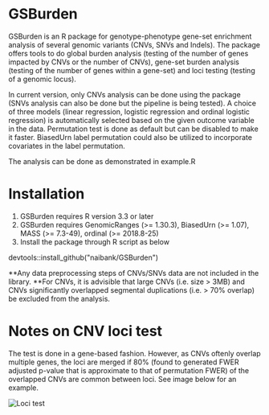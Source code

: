 # GSBurden

GSBurden is an R package for genotype-phenotype gene-set enrichment analysis of several genomic variants (CNVs, SNVs and Indels). The package offers tools to do global burden analysis (testing of the number of genes impacted by CNVs or the number of CNVs), gene-set burden analysis (testing of the number of genes within a gene-set) and loci testing (testing of a genomic locus).

In current version, only CNVs analysis can be done using the package (SNVs analysis can also be done but the pipeline is being tested). A choice of three models (linear regression, logistic regression and ordinal logistic regression) is automatically selected based on the given outcome variable in the data. Permutation test is done as default but can be disabled to make it faster. BiasedUrn label permutation could also be utilized to incorporate covariates in the label permutation. 

The analysis can be done as demonstrated in example.R

# Installation
1. GSBurden requires R version 3.3 or later
2. GSBurden requires GenomicRanges (>= 1.30.3), BiasedUrn (>= 1.07), MASS (>= 7.3-49), ordinal (>= 2018.8-25)
3. Install the package through R script as below 

devtools::install_github("naibank/GSBurden")

**Any data preprocessing steps of CNVs/SNVs data are not included in the library. 
**For CNVs, it is advisible that large CNVs (i.e. size > 3MB) and CNVs significantly overlapped segmental duplications (i.e. > 70% overlap) be excluded from the analysis. 

# Notes on CNV loci test
The test is done in a gene-based fashion. However, as CNVs oftenly overlap multiple genes, the loci are merged if 80% (found to generated FWER adjusted p-value that is approximate to that of permutation FWER) of the overlapped CNVs are common between loci. See image below for an example.

![Loci test](https://github.com/naibank/GSBurden/blob/master/material/loci%20test.jpg)
